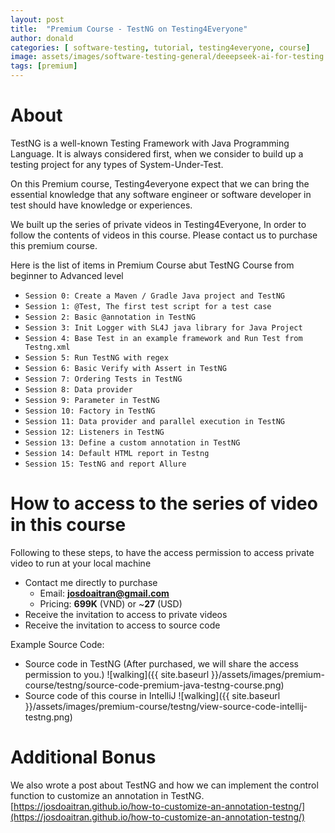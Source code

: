 ```yaml
---
layout: post
title:  "Premium Course - TestNG on Testing4Everyone"
author: donald
categories: [ software-testing, tutorial, testing4everyone, course]
image: assets/images/software-testing-general/deeepseek-ai-for-testing.png
tags: [premium]
---
```


# About

TestNG is a well-known Testing Framework with Java Programming Language. It is always considered first, when we consider to build up a testing project for any types of System-Under-Test.

On this Premium course, Testing4everyone expect that we can bring the essential knowledge that any software engineer or software developer in test should have knowledge or experiences.

We built up the series of private videos in Testing4Everyone, In order to follow the contents of videos in this course. Please contact us to purchase this premium course.

Here is the list of items in Premium Course abut TestNG Course from beginner to Advanced level

- `Session 0: Create a Maven / Gradle Java project and TestNG`
- `Session 1: @Test, The first test script for a test case`
- `Session 2: Basic @annotation in TestNG`
- `Session 3: Init Logger with SL4J java library for Java Project`
- `Session 4: Base Test in an example framework and Run Test from Testng.xml`
- `Session 5: Run TestNG with regex`
- `Session 6: Basic Verify with Assert in TestNG`
- `Session 7: Ordering Tests in TestNG`
- `Session 8: Data provider`
- `Session 9: Parameter in TestNG`
- `Session 10: Factory in TestNG`
- `Session 11: Data provider and parallel execution in TestNG`
- `Session 12: Listeners in TestNG`
- `Session 13: Define a custom annotation in TestNG`
- `Session 14: Default HTML report in Testng`
- `Session 15: TestNG and report Allure`

# How to access to the series of video in this course

Following to these steps, to have the access permission to access private video to run at your local machine

- Contact me directly to purchase
    + Email: **josdoaitran@gmail.com**
    + Pricing: **699K** (VND) or ~**27** (USD)
- Receive the invitation to access to private videos
- Receive the invitation to access to source code

Example Source Code:
- Source code in TestNG (After purchased, we will share the access permission to you.)
![walking]({{ site.baseurl }}/assets/images/premium-course/testng/source-code-premium-java-testng-course.png)
- Source code of this course in IntelliJ
  ![walking]({{ site.baseurl }}/assets/images/premium-course/testng/view-source-code-intellij-testng.png)

# Additional Bonus
We also wrote a post about TestNG and how we can implement the control function to customize an annotation in TestNG.
[https://josdoaitran.github.io/how-to-customize-an-annotation-testng/](https://josdoaitran.github.io/how-to-customize-an-annotation-testng/)


